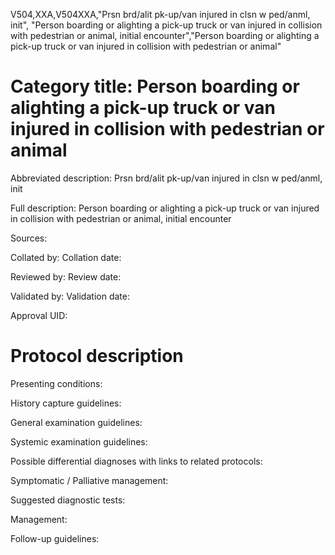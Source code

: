 V504,XXA,V504XXA,"Prsn brd/alit pk-up/van injured in clsn w ped/anml, init", "Person boarding or alighting a pick-up truck or van injured in collision with pedestrian or animal, initial encounter","Person boarding or alighting a pick-up truck or van injured in collision with pedestrian or animal"
# Category title: Person boarding or alighting a pick-up truck or van injured in collision with pedestrian or animal

Abbreviated description: Prsn brd/alit pk-up/van injured in clsn w ped/anml, init

Full description: Person boarding or alighting a pick-up truck or van injured in collision with pedestrian or animal, initial encounter

Sources:

Collated by:
Collation date:

Reviewed by:
Review date:

Validated by:
Validation date:

Approval UID:

# Protocol description

Presenting conditions:

History capture guidelines:

General examination guidelines:

Systemic examination guidelines:

Possible differential diagnoses with links to related protocols:

Symptomatic / Palliative management:

Suggested diagnostic tests:

Management:

Follow-up guidelines:
